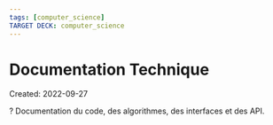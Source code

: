 ```yaml
---
tags: [computer_science] 
TARGET DECK: computer_science
---
```

# Documentation Technique
Created: 2022-09-27

?
Documentation du code, des algorithmes, des interfaces et des API.
<!--SR:!2022-11-04,23,250-->